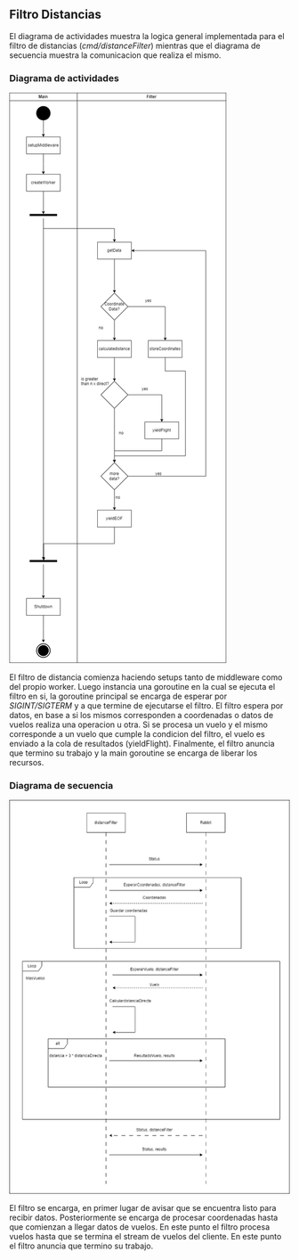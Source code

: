 ## Filtro Distancias

El diagrama de actividades muestra la logica general implementada para el filtro de distancias (*cmd/distanceFilter*) mientras que el diagrama de secuencia muestra la comunicacion que realiza el mismo.

### Diagrama de actividades

![actividades](../../img/ActividadesFiltroDistancia.png)

El filtro de distancia comienza haciendo setups tanto de middleware como del propio worker. Luego instancia una goroutine en la cual se ejecuta el filtro en si, la goroutine principal se encarga de esperar por *SIGINT/SIGTERM* y a que termine de ejecutarse el filtro.
El filtro espera por datos, en base a si los mismos corresponden a coordenadas o datos de vuelos realiza una operacion u otra.
Si se procesa un vuelo y el mismo corresponde a un vuelo que cumple la condicion del filtro, el vuelo es enviado a la cola de resultados (yieldFlight).
Finalmente, el filtro anuncia que termino su trabajo y la main goroutine se encarga de liberar los recursos.

### Diagrama de secuencia

![secuencia](../../img/SecuenciaFiltroDistancia.png)

El filtro se encarga, en primer lugar de avisar que se encuentra listo para recibir datos.
Posteriormente se encarga de procesar coordenadas hasta que comienzan a llegar datos de vuelos. En este punto el filtro procesa vuelos hasta que se termina el stream de vuelos del cliente. En este punto el filtro anuncia que termino su trabajo.


